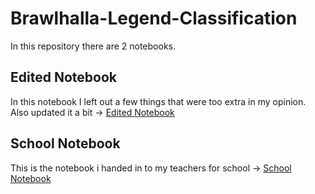 # Brawlhalla-Legend-Classification
In this repository there are 2 notebooks.

## Edited Notebook
In this notebook I left out a few things that were too extra in my opinion. Also updated it a bit -> [Edited Notebook]()

## School Notebook
This is the notebook i handed in to my teachers for school -> [School Notebook](https://github.com/CrossyChainsaw/Brawlhalla-Legend-Classification/blob/main/brawlhalla-classification-v3.2.0%20(unedited%20school%20version).ipynb)
